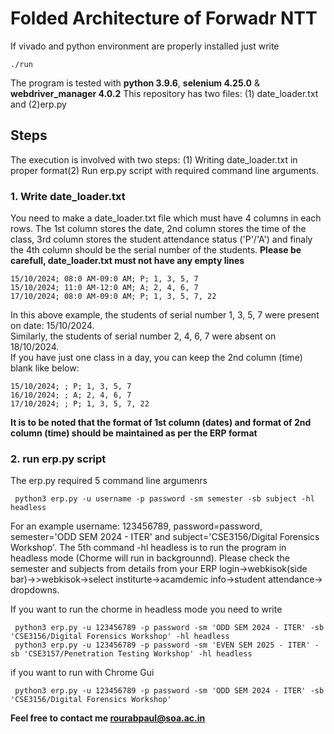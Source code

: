 # Folded Architecture of Forwadr NTT
If vivado and python environment are properly installed just write
```
./run
```
The program is tested with <b>python 3.9.6</b>, <b>selenium 4.25.0</b> & <b>webdriver_manager 4.0.2</b>
This repository has two files: (1) date_loader.txt and (2)erp.py
## Steps
The execution is involved with two steps: (1) Writing date_loader.txt in proper format(2) Run erp.py script with required command line arguments.
### 1. Write date_loader.txt
You need to make a date_loader.txt file which must have 4 columns in each rows. The 1st column stores the date, 2nd column stores the time of the class, 3rd column stores the student attendance status ('P'/'A') and finaly the 4th column should be the serial number of the students. <b>Please be carefull, date_loader.txt must not have any empty lines</b>
```
15/10/2024; 08:0 AM-09:0 AM; P; 1, 3, 5, 7
15/10/2024; 11:0 AM-12:0 AM; A; 2, 4, 6, 7
17/10/2024; 08:0 AM-09:0 AM; P; 1, 3, 5, 7, 22
```
In this above example, the students of serial number 1, 3, 5, 7 were present on date: 15/10/2024.<br>
Similarly, the students of serial number 2, 4, 6, 7 were absent on 18/10/2024.<br>
If you have just one class in a day, you can keep the 2nd column (time) blank like below:
```
15/10/2024; ; P; 1, 3, 5, 7
16/10/2024; ; A; 2, 4, 6, 7
17/10/2024; ; P; 1, 3, 5, 7, 22
```
<b>It is to be noted that the format of 1st column (dates) and format of 2nd column (time) should be maintained as per the ERP format</b>
### 2. run erp.py script
The erp.py required 5 command line argumenrs
```
 python3 erp.py -u username -p password -sm semester -sb subject -hl headless
```
For an example username: 123456789, password=password, semester='ODD SEM 2024 - ITER' and subject='CSE3156/Digital Forensics Workshop'. The 5th command -hl headless is to run the program in headless mode (Chorme will run in backgrounnd). Please check the semester and subjects from details from your ERP login->webkisok(side bar)->>webkisok->select institurte->acamdemic info->student attendance-> dropdowns.

If you want to run the chorme in headless mode you need to write
```
 python3 erp.py -u 123456789 -p password -sm 'ODD SEM 2024 - ITER' -sb 'CSE3156/Digital Forensics Workshop' -hl headless
 python3 erp.py -u 123456789 -p password -sm 'EVEN SEM 2025 - ITER' -sb 'CSE3157/Penetration Testing Workshop' -hl headless
```
if you want to run with Chrome Gui
```
 python3 erp.py -u 123456789 -p password -sm 'ODD SEM 2024 - ITER' -sb 'CSE3156/Digital Forensics Workshop'
```
<b>Feel free to contact me rourabpaul@soa.ac.in</b>

